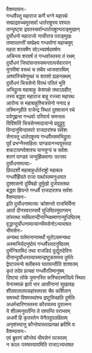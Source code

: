 वैशम्पायनः-  
गन्धर्वैस्तु महाराज कर्णे भग्ने महारथे  
सम्प्राद्रवच्चमूस्सर्वा धार्तराष्ट्रस्य पश्यतः  
तान्दृष्ट्वा द्रवतस्सर्वान्धार्तराष्ट्रान्पराङ्मुखान्  
दुर्योधनो महाराजो नासीत्तत्र पराङ्मुखः  
तामापतन्तीं सम्प्रेक्ष्य गन्धर्वाणां महाचमूम्  
महता शरवर्षेण सोऽभ्यवर्षदमर्षणः  
अचिन्त्य शरवर्षं तं गन्धर्वास्तस्य तं रथम्  
दुर्योधनं जिघांसन्तस्समन्तात्पर्यवारयन्  
युगमीषां वरूथं च तथैव ध्वजसारथिम्  
अश्वांस्त्रिवेणुमक्षं च शतशो ह्यहनन्रथम्  
दुर्योधनं चित्रसेनो विरथं पतितं भुवि  
अभिद्रुत्य महाबाहुः केशपक्षे तथाऽग्रहीत्  
तस्य बद्ध्वा महाराज बाहू रज्ज्वा महारथः  
आरोप्य स महाबाहुश्चित्रसेनो ननाद ह  
तस्मिन्गृहीते राजेन्द्र स्थितं दुश्शासनं रथे  
पर्यगृह्णन्त गन्धर्वाः परिवार्य समन्ततः  
विविंशतिं चित्रसेनमादायान्ये प्रदुद्रुवुः  
विन्दानुविन्दावपरे राजदारांश्च सर्वशः  
सेनास्तु धार्तराष्ट्रस्य गन्धर्वैस्समभिद्रुताः  
पूर्वं प्रभग्नैस्सहिताः पाण्डवानभ्ययुस्तदा  
शकटापणवेशाश्च यानयुग्यं च सर्वशः  
शरणं पाण्डवं जग्मुर्ह्रियमाणाः परन्तप  
दुर्योधनामत्याः-  
प्रियदर्शो महाबाहुर्धार्तराष्ट्रो महाबलः  
गन्धर्वैर्ह्रियते राजा पार्थास्तमनुधावत  
दुश्शासनो दुर्विषहो दुर्मुखो दुर्जयस्तथा  
बद्ध्वा ह्रियन्ते गन्धर्वै राजदाराश्च सर्वशः  
वैशम्पायनः-  
इति दुर्योधनामात्याः क्रोशन्तो राजभिर्विना  
आर्ता दीनस्वरास्सर्वे युधिष्ठिरमुपागमन्  
तांस्तथा व्यथितान्दीनान्भिक्षमाणान्युधिष्ठिरम्  
वृद्धान्दुर्योधनामात्यान्भीमसेनोऽभ्यभाषत  
भीमसेनः-  
अन्यथा वर्तमानानामर्थो भूतोऽयमन्यथा  
अस्माभिर्यदनुष्ठेयं गन्धर्वैस्तदनुष्ठितम्  
दुर्मन्त्रितमिदं तथा राजन्निदं दुर्द्यूतदेविनः  
दीनान्दुर्योधनस्यास्मान्द्रष्टुकामस्य दुर्मतेः  
द्वेष्टारमन्ये क्लीबस्य घातयन्तीति शाश्वतम्  
कृतं तदेव प्रत्यक्षं गन्धर्वैरतिमानुषम्  
दिष्ट्या लोके पुमानस्ति कश्चिदस्मत्प्रिये स्थितः  
येनास्माकं हृतो भार आसीनानां सुखावहः  
शीतवातातपसहांस्तपसा चैव कर्शितान्  
समस्थो विषमस्थांश्च द्रष्टुमिच्छति दुर्मतिः  
अधर्मचारिणस्तस्य कौरव्यस्य दुरात्मनः  
ये शीलमनुवर्तन्ति ते पश्यन्ति पराभवम्  
अधर्मो हि कृतस्तेन येनैतदुपलक्षितम्  
अनृशंस्यात्तु कौन्तेयास्तत्प्रत्यक्षं ब्रवीमि वः  
वैशम्पायनः-  
एवं ब्रुवाणं कौन्तेयं भीमसेनं परस्परम्  
न कालः परुषस्यायमिति राजाऽभ्यभाषत  

